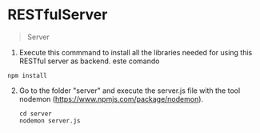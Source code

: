 # RESTfulServer
> Server 

1. Execute this commmand to install all the libraries needed for using this RESTful server as backend. este comando

```
npm install
```

2. Go to the folder "server" and execute the server.js file with the tool nodemon (https://www.npmjs.com/package/nodemon).

	```
	cd server
	nodemon server.js
	```

